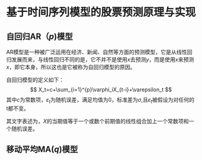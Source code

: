 # 基于时间序列模型的股票预测原理与实现



## 自回归AR（$p$)模型

AR模型是一种被广泛运用在经济、新闻、自然等方面的预测模型，它是从线性回归发展而来，与线性回归不同的是，它不并不是使用$x$去预测$y$，而是使用$x$来预测$x$，即它本身，所以这也是它被称为自回归模型的原因。

自回归模型的定义如下：
$$
X_t=c+\sum_{i=1}^{p}\varphi_iX_{t-i}+\varepsilon_t
$$
其中$c$为常数项，$\varepsilon_t$为随机误差，满足均值为0，标准差为$\sigma$,且$\varepsilon_t$被假设为对任何的t都不变。

其文字表述为，$X$的当期值等于一个或数个前期值的线性组合加上一个常数项和一个随机误差。

## 移动平均MA($q$)模型

